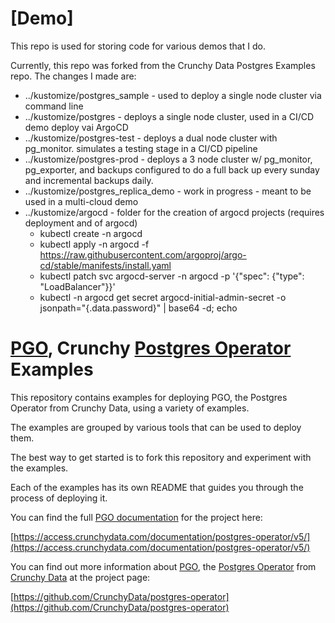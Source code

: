 # [Demo]
This repo is used for storing code for various demos that I do. 

Currently, this repo was forked from the Crunchy Data Postgres Examples repo. The changes I made are:

* ../kustomize/postgres_sample - used to deploy a single node cluster via command line
* ../kustomize/postgres - deploys a single node cluster, used in a CI/CD demo deploy vai ArgoCD
* ../kustomize/postgres-test - deploys a dual node cluster with pg_monitor. simulates a testing stage in a CI/CD pipeline
* ../kustomize/postgres-prod - deploys a 3 node cluster w/ pg_monitor, pg_exporter, and backups configured to do a full back up every sunday and incremental backups daily.
* ../kustomize/postgres_replica_demo - work in progress - meant to be used in a multi-cloud demo
* ../kustomize/argocd - folder for the creation of argocd projects (requires deployment and of argocd)
  * kubectl create -n argocd
  * kubectl apply -n argocd -f https://raw.githubusercontent.com/argoproj/argo-cd/stable/manifests/install.yaml
  * kubectl patch svc argocd-server -n argocd -p '{"spec": {"type": "LoadBalancer"}}'
  * kubectl -n argocd get secret argocd-initial-admin-secret -o jsonpath="{.data.password}" | base64 -d; echo

# [PGO](https://github.com/CrunchyData/postgres-operator), Crunchy [Postgres Operator](https://github.com/CrunchyData/postgres-operator) Examples

This repository contains examples for deploying PGO, the Postgres Operator from Crunchy Data, using a variety of examples.

The examples are grouped by various tools that can be used to deploy them.

The best way to get started is to fork this repository and experiment with the examples.

Each of the examples has its own README that guides you through the process of deploying it.

You can find the full [PGO documentation](https://access.crunchydata.com/documentation/postgres-operator/v5/) for the project here:

[https://access.crunchydata.com/documentation/postgres-operator/v5/](https://access.crunchydata.com/documentation/postgres-operator/v5/)

You can find out more information about [PGO](https://github.com/CrunchyData/postgres-operator), the [Postgres Operator](https://github.com/CrunchyData/postgres-operator) from [Crunchy Data](https://www.crunchydata.com) at the project page:

[https://github.com/CrunchyData/postgres-operator](https://github.com/CrunchyData/postgres-operator)
